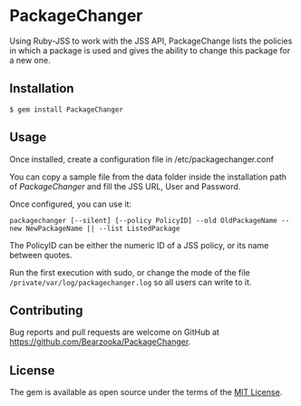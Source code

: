 # PackageChanger

Using Ruby-JSS to work with the JSS API, PackageChange lists the policies in which a package is used and gives the ability to change this package for a new one.

## Installation

    $ gem install PackageChanger

## Usage

Once installed, create a configuration file in /etc/packagechanger.conf

You can copy a sample file from the data folder inside the installation path of *PackageChanger* and fill the JSS URL, User and Password.

Once configured, you can use it:

```packagechanger [--silent] [--policy PolicyID] --old OldPackageName --new NewPackageName || --list ListedPackage```

The PolicyID can be either the numeric ID of a JSS policy, or its name between quotes.

Run the first execution with sudo, or change the mode of the file `/private/var/log/packagechanger.log` so all users can write to it.


## Contributing

Bug reports and pull requests are welcome on GitHub at https://github.com/Bearzooka/PackageChanger.

## License

The gem is available as open source under the terms of the [MIT License](https://opensource.org/licenses/MIT).
